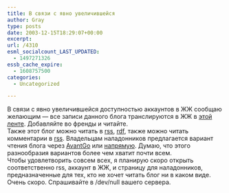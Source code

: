 ```yaml
---
title: В связи с явно увеличившейся
author: Gray
type: posts
date: 2003-12-15T18:29:07+00:00
excerpt:
url: /4310
esml_socialcount_LAST_UPDATED:
  - 1497271326
essb_cache_expire:
  - 1608757500
categories:
  - Uncategorized

---
```








В связи с явно увеличившейся доступностью аккаунтов в ЖЖ сообщаю желающим &#8212; все записи данного блога транслируются в ЖЖ в <a href="http://www.livejournal.com/users/gray_ru_fullblg/" target="_blank">этой ленте</a>. Добавляйте во френды и читайте.  
Также этот блог можно читать в <a href="http://www.searchengines.ru/blog/index.xml" target="_blank">rss</a>, <a href="http://www.searchengines.ru/blog/index.rdf" target="_blank">rdf</a>, также можно читать комментарии в <a href="http://www.searchengines.ru/blog/comments.xml" target="_blank">rss</a>. Владельцам наладонников предлагается вариант чтения блога через <a href="http://avantgo.com/mydevice/autoadd.html?title=BloGnot&#038;url=http%3A%2F%2Fwww.searchengines.ru/blog/indexpda.html&#038;max=100&#038;depth=0&#038;images=0&#038;links=1&#038;refresh=always&#038;hours=2&#038;dflags=127&#038;hour=0&#038;quarter=00&#038;s=00" target="_blank">AvantGo</a> или <a href="http://www.searchengines.ru/blog/indexpda.html" target="_blank">напрямую</a>. Думаю, что этого разнообразия вариантов более чем хватит почти всем.  
Чтобы удовлетворить совсем всех, я планирую скоро открыть соответственно rss, аккаунт в ЖЖ, и страницу для наладонников, предназначенные для тех, кто не хочет читать блог ни в каком виде. Очень скоро. Спрашивайте в /dev/null вашего сервера.